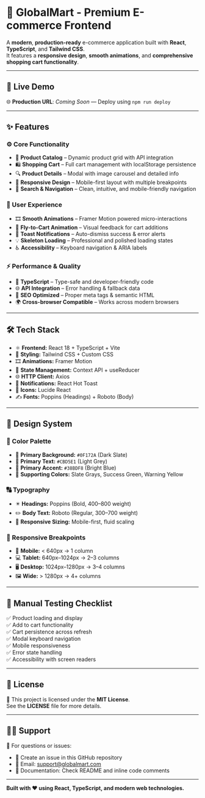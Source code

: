 # 🛒 GlobalMart - Premium E-commerce Frontend  

A **modern**, **production-ready** e-commerce application built with **React**, **TypeScript**, and **Tailwind CSS**.  
It features a **responsive design**, **smooth animations**, and **comprehensive shopping cart functionality**.  


---

## 🚀 Live Demo  
🌐 **Production URL**: *Coming Soon* — Deploy using `npm run deploy`  

---

## ✨ Features  

### ⚙️ Core Functionality  
- 🧾 **Product Catalog** – Dynamic product grid with API integration  
- 🛍️ **Shopping Cart** – Full cart management with localStorage persistence  
- 🔍 **Product Details** – Modal with image carousel and detailed info  
- 📱 **Responsive Design** – Mobile-first layout with multiple breakpoints  
- 🧭 **Search & Navigation** – Clean, intuitive, and mobile-friendly navigation  

### 💫 User Experience  
- 🎞️ **Smooth Animations** – Framer Motion powered micro-interactions  
- 🛒 **Fly-to-Cart Animation** – Visual feedback for cart additions  
- 🔔 **Toast Notifications** – Auto-dismiss success & error alerts  
- 💡 **Skeleton Loading** – Professional and polished loading states  
- ♿ **Accessibility** – Keyboard navigation & ARIA labels  

### ⚡ Performance & Quality  
- 🧠 **TypeScript** – Type-safe and developer-friendly code  
- 🌐 **API Integration** – Error handling & fallback data  
- 🧩 **SEO Optimized** – Proper meta tags & semantic HTML  
- 🌍 **Cross-browser Compatible** – Works across modern browsers  

---

## 🛠️ Tech Stack  

- ⚛️ **Frontend:** React 18 + TypeScript + Vite  
- 🎨 **Styling:** Tailwind CSS + Custom CSS  
- 🎞️ **Animations:** Framer Motion  
- 🔧 **State Management:** Context API + useReducer  
- 🌐 **HTTP Client:** Axios  
- 🔔 **Notifications:** React Hot Toast  
- 🎯 **Icons:** Lucide React  
- ✍️ **Fonts:** Poppins (Headings) + Roboto (Body)  

---

## 🎨 Design System  

### 🎨 Color Palette  
- 🖤 **Primary Background:** `#0F172A` (Dark Slate)  
- 🩶 **Primary Text:** `#CBD5E1` (Light Grey)  
- 💙 **Primary Accent:** `#38BDF8` (Bright Blue)  
- 🌈 **Supporting Colors:** Slate Grays, Success Green, Warning Yellow  

### 🔠 Typography  
- ✴️ **Headings:** Poppins (Bold, 400–800 weight)  
- ✏️ **Body Text:** Roboto (Regular, 300–700 weight)  
- 📱 **Responsive Sizing:** Mobile-first, fluid scaling  

### 📱 Responsive Breakpoints  
- 📲 **Mobile:** < 640px → 1 column  
- 💻 **Tablet:** 640px–1024px → 2–3 columns  
- 🖥️ **Desktop:** 1024px–1280px → 3–4 columns  
- 🖼️ **Wide:** > 1280px → 4+ columns  

---

## 🧪 Manual Testing Checklist  
✅ Product loading and display  
✅ Add to cart functionality  
✅ Cart persistence across refresh  
✅ Modal keyboard navigation  
✅ Mobile responsiveness  
✅ Error state handling  
✅ Accessibility with screen readers  

---

## 📄 License  
🪪 This project is licensed under the **MIT License**.  
See the **LICENSE** file for more details.  

---

## 🙋‍♂️ Support  
💬 For questions or issues:  
- 🧾 Create an issue in this GitHub repository  
- 📧 Email: [support@globalmart.com](mailto:support@globalmart.com)  
- 📘 Documentation: Check README and inline code comments  

---

**Built with ❤️ using React, TypeScript, and modern web technologies.**
